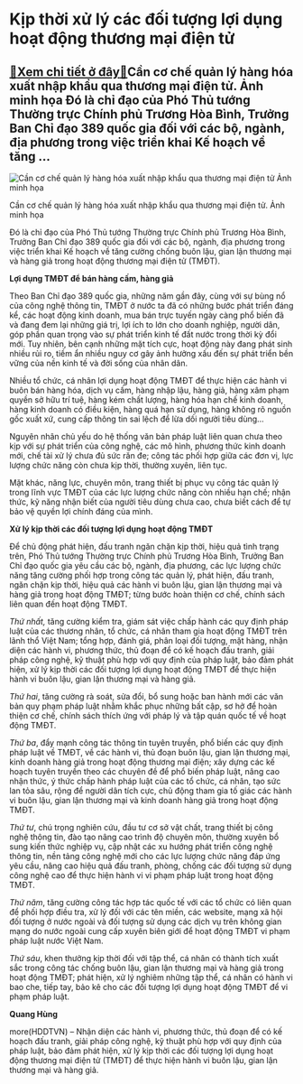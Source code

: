 Kịp thời xử lý các đối tượng lợi dụng hoạt động thương mại điện tử
==================================================================

[:gift:Xem chi tiết ở đây:gift:](https://hddtvn.com/kip-thoi-xu-ly-cac-doi-tuong-loi-dung-hoat-dong-thuong-mai-dien-tu/)Cần cơ chế quản lý hàng hóa xuất nhập khẩu qua thương mại điện tử. Ảnh minh họa Đó là chỉ đạo của Phó Thủ tướng Thường trực Chính phủ Trương Hòa Bình, Trưởng Ban Chỉ đạo 389 quốc gia đối với các bộ, ngành, địa phương trong việc triển khai Kế hoạch về tăng …
-----------------------------------------------------------------------------------------------------------------------------------------------------------------------------------------------------------------------------------------------------------------





![Cần cơ chế quản lý hàng hóa xuất nhập khẩu qua thương mại điện tử Ảnh minh họa](https://hddtvn.com/wp-content/uploads/2021/01/4933_5212_10-Vcysmr.jpg "Cần cơ chế quản lý hàng hóa xuất nhập khẩu qua thương mại điện tử Ảnh minh họa")


Cần cơ chế quản lý hàng hóa xuất nhập khẩu qua thương mại điện tử. Ảnh minh họa



Đó là chỉ đạo của Phó Thủ tướng Thường trực Chính phủ Trương Hòa Bình, Trưởng Ban Chỉ đạo 389 quốc gia đối với các bộ, ngành, địa phương trong việc triển khai Kế hoạch về tăng cường chống buôn lậu, gian lận thương mại và hàng giả trong hoạt động thương mại điện tử (TMĐT).


**Lợi dụng TMĐT để bán hàng cấm, hàng giả**


Theo Ban Chỉ đạo 389 quốc gia, những năm gần đây, cùng với sự bùng nổ của công nghệ thông tin, TMĐT ở nước ta đã có những bước phát triển đáng kể, các hoạt động kinh doanh, mua bán trực tuyến ngày càng phổ biến đã và đang đem lại những giá trị, lợi ích to lớn cho doanh nghiệp, người dân, góp phần quan trọng vào sự phát triển kinh tế đất nước trong thời kỳ đổi mới. Tuy nhiên, bên cạnh những mặt tích cực, hoạt động này đang phát sinh nhiều rủi ro, tiềm ẩn nhiều nguy cơ gây ảnh hưởng xấu đến sự phát triển bền vững của nền kinh tế và đời sống của nhân dân.


Nhiều tổ chức, cá nhân lợi dụng hoạt động TMĐT để thực hiện các hành vi buôn bán hàng hóa, dịch vụ cấm, hàng nhập lậu, hàng giả, hàng xâm phạm quyền sở hữu trí tuệ, hàng kém chất lượng, hàng hóa hạn chế kinh doanh, hàng kinh doanh có điều kiện, hàng quá hạn sử dụng, hàng không rõ nguồn gốc xuất xứ, cung cấp thông tin sai lệch để lừa dối người tiêu dùng…


Nguyên nhân chủ yếu do hệ thống văn bản pháp luật liên quan chưa theo kịp với sự phát triển của công nghệ, các mô hình, phương thức kinh doanh mới, chế tài xử lý chưa đủ sức răn đe; công tác phối hợp giữa các đơn vị, lực lượng chức năng còn chưa kịp thời, thường xuyên, liên tục.


Mặt khác, năng lực, chuyên môn, trang thiết bị phục vụ công tác quản lý trong lĩnh vực TMĐT của các lực lượng chức năng còn nhiều hạn chế; nhận thức, kỹ năng nhận biết của người tiêu dùng chưa cao, chưa biết cách để tự bảo vệ quyền lợi chính đáng của mình.


**Xử lý kịp thời các đối tượng lợi dụng hoạt động TMĐT**


Để chủ động phát hiện, đấu tranh ngăn chặn kịp thời, hiệu quả tình trạng trên, Phó Thủ tướng Thường trực Chính phủ Trương Hòa Bình, Trưởng Ban Chỉ đạo quốc gia yêu cầu các bộ, ngành, địa phương, các lực lượng chức năng tăng cường phối hợp trong công tác quản lý, phát hiện, đấu tranh, ngăn chặn kịp thời, hiệu quả các hành vi buôn lậu, gian lận thương mại và hàng giả trong hoạt động TMĐT; từng bước hoàn thiện cơ chế, chính sách liên quan đến hoạt động TMĐT.


*Thứ nhất,* tăng cường kiểm tra, giám sát việc chấp hành các quy định pháp luật của các thương nhân, tổ chức, cá nhân tham gia hoạt động TMĐT trên lãnh thổ Việt Nam; tổng hợp, đánh giá, phân loại đối tượng, mặt hàng, nhận diện các hành vi, phương thức, thủ đoạn để có kế hoạch đấu tranh, giải pháp công nghệ, kỹ thuật phù hợp với quy định của pháp luật, bảo đảm phát hiện, xử lý kịp thời các đối tượng lợi dụng hoạt động TMĐT để thực hiện hành vi buôn lậu, gian lận thương mại và hàng giả.


*Thứ hai*, tăng cường rà soát, sửa đổi, bổ sung hoặc ban hành mới các văn bản quy phạm pháp luật nhằm khắc phục những bất cập, sơ hở để hoàn thiện cơ chế, chính sách thích ứng với pháp lý và tập quán quốc tế về hoạt động TMĐT.


*Thứ ba*, đẩy mạnh công tác thông tin tuyên truyền, phổ biến các quy định pháp luật về TMĐT, về các hành vi, thủ đoạn buôn lậu, gian lận thương mại, kinh doanh hàng giả trong hoạt động thương mại điện; xây dựng các kế hoạch tuyên truyền theo các chuyên đề để phổ biến pháp luật, nâng cao nhận thức, ý thức chấp hành pháp luật của các tổ chức, cá nhân, tạo sức lan tỏa sâu, rộng để người dân tích cực, chủ động tham gia tố giác các hành vi buôn lậu, gian lận thương mại và kinh doanh hàng giả trong hoạt động TMĐT.


*Thứ tư*, chú trọng nghiên cứu, đầu tư cơ sở vật chất, trang thiết bị công nghệ thông tin, đào tạo nâng cao trình độ chuyên môn, thường xuyên bổ sung kiến thức nghiệp vụ, cập nhật các xu hướng phát triển công nghệ thông tin, nền tảng công nghệ mới cho các lực lượng chức năng đáp ứng yêu cầu, nâng cao hiệu quả đấu tranh, phòng, chống các đối tượng sử dụng công nghệ cao để thực hiện hành vi vi phạm pháp luật trong hoạt động TMĐT.


*Thứ năm*, tăng cường công tác hợp tác quốc tế với các tổ chức có liên quan để phối hợp điều tra, xử lý đối với các tên miền, các website, mạng xã hội đối tượng ở nước ngoài và đối tượng sử dụng các dịch vụ trên không gian mạng do nước ngoài cung cấp xuyên biên giới để hoạt động TMĐT vi phạm pháp luật nước Việt Nam.


*Thứ sáu*, khen thưởng kịp thời đối với tập thể, cá nhân có thành tích xuất sắc trong công tác chống buôn lậu, gian lận thương mại và hàng giả trong hoạt động TMĐT; phát hiện, xử lý nghiêm những tập thể, cá nhân có hành vi bao che, tiếp tay, bảo kê cho các đối tượng lợi dụng hoạt động TMĐT để vi phạm pháp luật.




**Quang Hùng**



more(HDDTVN) – Nhận diện các hành vi, phương thức, thủ đoạn để có kế hoạch đấu tranh, giải pháp công nghệ, kỹ thuật phù hợp với quy định của pháp luật, bảo đảm phát hiện, xử lý kịp thời các đối tượng lợi dụng hoạt động thương mại điện tử (TMĐT) để thực hiện hành vi buôn lậu, gian lận thương mại và hàng giả.

